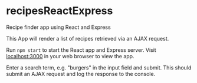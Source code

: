 # recipesReactExpress
Recipe finder app using React and Express

This App will render a list of recipes retrieved via an AJAX request.

 Run `npm start` to start the React app and Express server. Visit [localhost:3000](http://localhost:3000) in your web browser to view the app.

 Enter a search term, e.g. "burgers" in the input field and submit. This should submit an AJAX request and log the response to the console.
